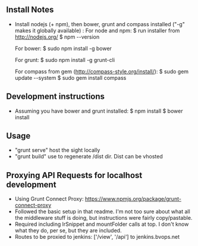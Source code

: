 ## Install Notes
- Install nodejs (+ npm), then bower, grunt and compass installed ("-g" makes it globally available) :
	For node and npm:
	$ run installer from http://nodejs.org/
	$ npm --version
	
	For bower:
	$ sudo npm install -g bower
	
	For grunt:
	$ sudo npm install -g grunt-cli

	For compass from gem (http://compass-style.org/install/):
	$ sudo gem update --system
	$ sudo gem install compass

## Development instructions
- Assuming you have bower and grunt installed:
	$ npm install
	$ bower install

## Usage
- "grunt serve" host the sight locally
- "grunt build" use to regenerate /dist dir. Dist can be vhosted

## Proxying API Requests for localhost development
- Using Grunt Connect Proxy: https://www.npmjs.org/package/grunt-connect-proxy
- Followed the basic setup in that readme. I'm not too sure about what all the middleware stuff is doing, but instructions were fairly copy/pastable. 
- Required including lrSnippet and mountFolder calls at top. I don't know what they do, per se, but they are included.
- Routes to be proxied to jenkins: ['/view', '/api'] to jenkins.bvops.net